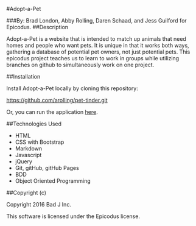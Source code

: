 #Adopt-a-Pet

###By: Brad London, Abby Rolling, Daren Schaad, and Jess Guilford for Epicodus.
##Description

Adopt-a-Pet is a website that is intended to match up animals that need homes and people who want pets.  It is unique in that it works both ways, gathering a database of potential pet owners, not just potential pets.  This epicodus project teaches us to learn to work in groups while utilizing branches on github to simultaneously work on one project.

##Installation

Install Adopt-a-Pet locally by cloning this repository:

https://github.com/arolling/pet-tinder.git

Or, you can run the application [here](http://arolling.github.io/pet-tinder).

##Technologies Used

- HTML
- CSS with Bootstrap
- Markdown
- Javascript
- jQuery
- Git, gitHub, gitHub Pages
- BDD
- Object Oriented Programming

##Copyright (c)

 Copyright 2016 Bad J Inc.

 This software is licensed under the Epicodus license.
